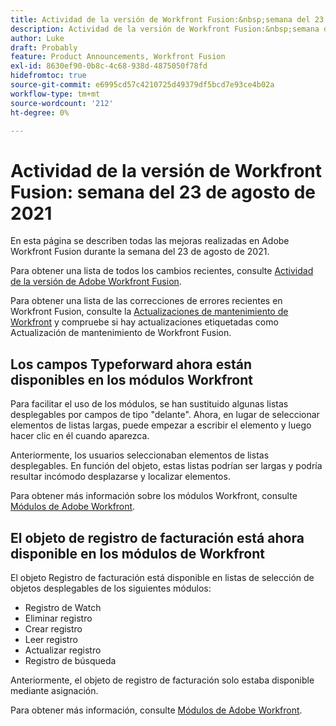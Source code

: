 ```yaml
---
title: Actividad de la versión de Workfront Fusion:&nbsp;semana del 23 de agosto de 2021
description: Actividad de la versión de Workfront Fusion:&nbsp;semana del 23 de agosto de 2021
author: Luke
draft: Probably
feature: Product Announcements, Workfront Fusion
exl-id: 8630ef90-0b8c-4c68-938d-4875050f78fd
hidefromtoc: true
source-git-commit: e6995cd57c4210725d49379df5bcd7e93ce4b02a
workflow-type: tm+mt
source-wordcount: '212'
ht-degree: 0%

---
```


# Actividad de la versión de Workfront Fusion: semana del 23 de agosto de 2021

En esta página se describen todas las mejoras realizadas en Adobe Workfront Fusion durante la semana del 23 de agosto de 2021.

Para obtener una lista de todos los cambios recientes, consulte [Actividad de la versión de Adobe Workfront Fusion](../../../product-announcements/product-releases/fusion-release-activity/fusion-release-activity.md).

Para obtener una lista de las correcciones de errores recientes en Workfront Fusion, consulte la [Actualizaciones de mantenimiento de Workfront](https://experienceleague.adobe.com/docs/workfront-known-issues/releases/current-updates.html) y compruebe si hay actualizaciones etiquetadas como Actualización de mantenimiento de Workfront Fusion.

## Los campos Typeforward ahora están disponibles en los módulos Workfront

Para facilitar el uso de los módulos, se han sustituido algunas listas desplegables por campos de tipo &quot;delante&quot;. Ahora, en lugar de seleccionar elementos de listas largas, puede empezar a escribir el elemento y luego hacer clic en él cuando aparezca.

Anteriormente, los usuarios seleccionaban elementos de listas desplegables. En función del objeto, estas listas podrían ser largas y podría resultar incómodo desplazarse y localizar elementos.

Para obtener más información sobre los módulos Workfront, consulte [Módulos de Adobe Workfront](../../../workfront-fusion/apps-and-their-modules/workfront-modules.md).

## El objeto de registro de facturación está ahora disponible en los módulos de Workfront

El objeto Registro de facturación está disponible en listas de selección de objetos desplegables de los siguientes módulos:

* Registro de Watch
* Eliminar registro
* Crear registro
* Leer registro
* Actualizar registro
* Registro de búsqueda

Anteriormente, el objeto de registro de facturación solo estaba disponible mediante asignación.

Para obtener más información, consulte [Módulos de Adobe Workfront](../../../workfront-fusion/apps-and-their-modules/workfront-modules.md).

<!--
<div data-mc-conditions="QuicksilverOrClassic.Draft mode">
<h2>Filter and sort Workfront Fusion scenario execution history</h2>
<p>To make it easier to find specific scenario executions, we've made it possible to filter by more fields in the scenario execution history. Now, in addition to existing filters, you can filter by the following:</p>
<ul>
<li> <p>Execution duration</p> </li>
<li> <p>Number of operations</p> </li>
<li> <p>Amount of data transferred</p> </li>
<li> <p>Action type (run or update)</p> </li>
</ul>
<p>Previously, execution history could be filtered only by start time or status.</p>
<p>We've also made it possible to sort the scenario execution history. You can sort by the following values:</p>
<ul>
<li> <p>Execution start time</p> </li>
<li> <p>Execution status</p> </li>
<li> <p>Execution duration</p> </li>
<li> <p>Number of operations</p> </li>
<li> <p>Amount of data transferred</p> </li>
</ul>
<p>For more information on filtering and sorting execution history, see <a href="../../../workfront-fusion/scenarios/view-scenario-execution-history.md" class="MCXref xref" xrefformat="{para}">View a scenario's execution history in Adobe Workfront Fusion</a>.</p>
</div>
-->
